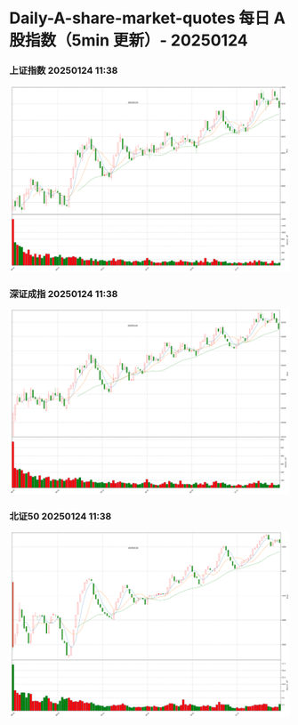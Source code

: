
# Daily-A-share-market-quotes 每日 A 股指数（5min 更新）- 20250124

### 上证指数 20250124 11:38
![](./fig/2025/1/20250124-sh000001.png)

### 深证成指 20250124 11:38
![](./fig/2025/1/20250124-sz399001.png)

### 北证50 20250124 11:38
![](./fig/2025/1/20250124-bj899050.png)
